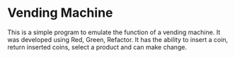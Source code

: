 # Vending Machine

This is a simple program to emulate the function of a vending machine. It was developed using Red, Green, Refactor.
It has the ability to insert a coin, return inserted coins, select a product and can make change.